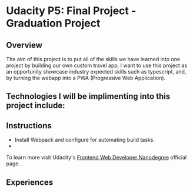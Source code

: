 # Udacity P5: Final Project - Graduation Project

## Overview

The aim of this project is to put all of the skills we have learned into one project by building our own custom travel app. I want to use this  project as an opportunity showcase industry expected skills such as typescript, and, by turning the webapp into a PWA (Progressive Web Application).

Technologies I will be implimenting into this project include:
- 

## Instructions

- Install Webpack and configure for automating build tasks.
- 

To learn more visit Udacity's [Frontend Web Developer Nanodegree](https://www.udacity.com/course/front-end-web-developer-nanodegree--nd0011) official page.

## Experiences


